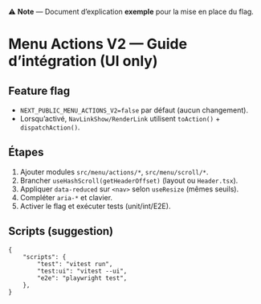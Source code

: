 ⚠️ **Note** — Document d’explication **exemple** pour la mise en place du flag.

# Menu Actions V2 — Guide d’intégration (UI only)

## Feature flag

- `NEXT_PUBLIC_MENU_ACTIONS_V2=false` par défaut (aucun changement).
- Lorsqu’activé, `NavLinkShow/RenderLink` utilisent `toAction()` + `dispatchAction()`.

## Étapes

1. Ajouter modules `src/menu/actions/*`, `src/menu/scroll/*`.
2. Brancher `useHashScroll(getHeaderOffset)` (layout ou `Header.tsx`).
3. Appliquer `data-reduced` sur `<nav>` selon `useResize` (mêmes seuils).
4. Compléter `aria-*` et clavier.
5. Activer le flag et exécuter tests (unit/int/E2E).

## Scripts (suggestion)

```jsonc
{
    "scripts": {
        "test": "vitest run",
        "test:ui": "vitest --ui",
        "e2e": "playwright test",
    },
}
```
